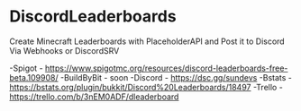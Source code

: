 # DiscordLeaderboards
Create Minecraft Leaderboards with PlaceholderAPI and Post it  to Discord Via Webhooks or DiscordSRV

-Spigot - https://www.spigotmc.org/resources/discord-leaderboards-free-beta.109908/
-BuildByBit - soon
-Discord - https://dsc.gg/sundevs
-Bstats - https://bstats.org/plugin/bukkit/Discord%20Leaderboards/18497
-Trello - https://trello.com/b/3nEM0ADF/dleaderboard

